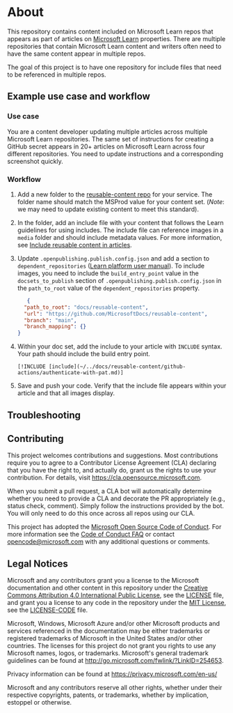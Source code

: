 # About

This repository contains content included on Microsoft Learn repos that appears as part of articles on [Microsoft Learn](https://learn.microsoft.com) properties. There are multiple repositories that contain Microsoft Learn content and writers often need to have the same content appear in multiple repos.

The goal of this project is to have one repository for include files that need to be referenced in multiple repos.

## Example use case and workflow

### Use case

You are a content developer updating multiple articles across multiple Microsoft Learn repositories. The same set of instructions for creating a GitHub secret appears in 20+ articles on Microsoft Learn across four different repositories. 
You need to update instructions and a corresponding screenshot quickly. 

### Workflow

1. Add a new folder to the [reusable-content repo](https://github.com/MicrosoftDocs/reusable-content) for your service. The folder name should match the MSProd value for your content set. (_Note_: we may need to update existing content to meet this standard).
  
2. In the folder, add an include file with your content that follows the Learn guidelines for using includes. The include file can reference images in a `media` folder and should include metadata values.  For more information, see [Include reusable content in articles](https://review.learn.microsoft.com/en-us/help/platform/includes-best-practices).

3. Update `.openpublishing.publish.config.json` and add a section to `dependent_repositories` ([Learn platform user manual](https://review.learn.microsoft.com/en-us/help/platform/includes-best-practices?branch=main#cross-repo-includes)). To include images, you need to include the `build_entry_point` value in the `docsets_to_publish` section of `.openpublishing.publish.config.json` in the `path_to_root` value of the `dependent_repositories` property.

    ```json
       {
      "path_to_root": "docs/reusable-content",
      "url": "https://github.com/MicrosoftDocs/reusable-content",
      "branch": "main",
      "branch_mapping": {}
    }
    ```

4. Within your doc set, add the include to your article with `INCLUDE` syntax. Your path should include the build entry point.

    ```code
    [!INCLUDE [include](~/../docs/reusable-content/github-actions/authenticate-with-pat.md)]
    ```

5. Save and push your code. Verify that the include file appears within your article and that all images display. 

## Troubleshooting


## Contributing

This project welcomes contributions and suggestions.  Most contributions require you to agree to a
Contributor License Agreement (CLA) declaring that you have the right to, and actually do, grant us
the rights to use your contribution. For details, visit https://cla.opensource.microsoft.com.

When you submit a pull request, a CLA bot will automatically determine whether you need to provide
a CLA and decorate the PR appropriately (e.g., status check, comment). Simply follow the instructions
provided by the bot. You will only need to do this once across all repos using our CLA.

This project has adopted the [Microsoft Open Source Code of Conduct](https://opensource.microsoft.com/codeofconduct/).
For more information see the [Code of Conduct FAQ](https://opensource.microsoft.com/codeofconduct/faq/) or
contact [opencode@microsoft.com](mailto:opencode@microsoft.com) with any additional questions or comments.

## Legal Notices

Microsoft and any contributors grant you a license to the Microsoft documentation and other content
in this repository under the [Creative Commons Attribution 4.0 International Public License](https://creativecommons.org/licenses/by/4.0/legalcode),
see the [LICENSE](LICENSE) file, and grant you a license to any code in the repository under the [MIT License](https://opensource.org/licenses/MIT), see the
[LICENSE-CODE](LICENSE-CODE) file.

Microsoft, Windows, Microsoft Azure and/or other Microsoft products and services referenced in the documentation
may be either trademarks or registered trademarks of Microsoft in the United States and/or other countries.
The licenses for this project do not grant you rights to use any Microsoft names, logos, or trademarks.
Microsoft's general trademark guidelines can be found at http://go.microsoft.com/fwlink/?LinkID=254653.

Privacy information can be found at https://privacy.microsoft.com/en-us/

Microsoft and any contributors reserve all other rights, whether under their respective copyrights, patents,
or trademarks, whether by implication, estoppel or otherwise.
